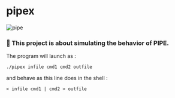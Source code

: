 # pipex

<!DOCTYPE html>
<html>

<img src="https://i.stack.imgur.com/7dtsi.png" alt="pipe">

<h3> 💈 This project is about simulating the behavior of PIPE.</h3> 

The program will launch as :
```shell
./pipex infile cmd1 cmd2 outfile
```
and behave as this line does in the shell :
```shell
< infile cmd1 | cmd2 > outfile
```
<html>
